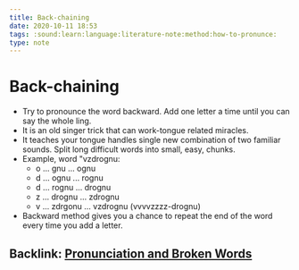 ```yaml
---
title: Back-chaining
date: 2020-10-11 18:53
tags: :sound:learn:language:literature-note:method:how-to-pronunce:
type: note
---
```


# Back-chaining #

* Try to pronounce the word backward. Add one letter a time until you can say the whole ling.
* It is an old singer trick that can work-tongue related miracles. 
* It teaches your tongue handles single new combination of two familiar sounds. Split long difficult words into small,
  easy, chunks.
* Example, word "vzdrognu:  
  * o ... gnu ... ognu
  * d ... ognu ... rognu 
  * d ... rognu ... drognu 
  * z ... drognu ... zdrognu 
  * v ... zdrgonu ... vzdrognu (vvvvzzzz-drognu)
* Backward method gives you a chance to repeat the end of the word every time you add a letter.


Backlink: [Pronunciation and Broken Words](20201010172915-pronunciation_and_broken_words.md)
----
